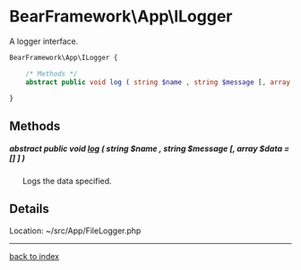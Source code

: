 # BearFramework\App\ILogger

A logger interface.

```php
BearFramework\App\ILogger {

	/* Methods */
	abstract public void log ( string $name , string $message [, array $data = [] ] )

}
```

## Methods

##### abstract public void [log](bearframework.app.ilogger.log.method.md) ( string $name , string $message [, array $data = [] ] )

&nbsp;&nbsp;&nbsp;&nbsp;&nbsp;&nbsp;Logs the data specified.

## Details

Location: ~/src/App/FileLogger.php

---

[back to index](index.md)

